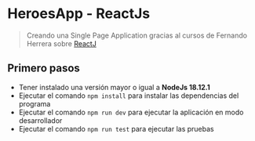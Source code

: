 # HeroesApp - ReactJs
> Creando una Single Page Application gracias al cursos de Fernando Herrera sobre [ReactJ](https://www.udemy.com/course/react-cero-experto/)


## Primero pasos
* Tener instalado una versión mayor o igual a **NodeJs 18.12.1**
* Ejecutar el comando `npm install` para instalar las dependencias del programa
* Ejecutar el comando `npm run dev` para ejecutar la aplicación en modo desarrollador
* Ejecutar el comando `npm run test` para ejecutar las pruebas

